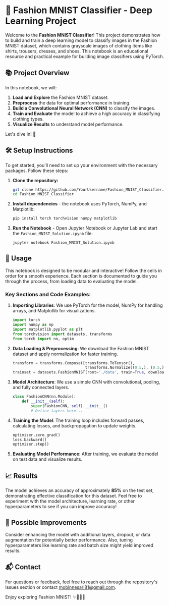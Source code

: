 
# 👗 Fashion MNIST Classifier - Deep Learning Project

Welcome to the **Fashion MNIST Classifier**! This project demonstrates how to build and train a deep learning model to classify images in the Fashion MNIST dataset, which contains grayscale images of clothing items like shirts, trousers, dresses, and shoes. This notebook is an educational resource and practical example for building image classifiers using PyTorch. 

## 📚 Project Overview

In this notebook, we will:
1. **Load and Explore** the Fashion MNIST dataset.
2. **Preprocess** the data for optimal performance in training.
3. **Build a Convolutional Neural Network (CNN)** to classify the images.
4. **Train and Evaluate** the model to achieve a high accuracy in classifying clothing types.
5. **Visualize Results** to understand model performance.

Let's dive in! 🚀

## 🛠️ Setup Instructions

To get started, you'll need to set up your environment with the necessary packages. Follow these steps:

1. **Clone the repository:**
   ```bash
   git clone https://github.com/YourUsername/Fashion_MNIST_Classifier.git
   cd Fashion_MNIST_Classifier
   ```

2. **Install dependencies** - the notebook uses PyTorch, NumPy, and Matplotlib:
   ```bash
   pip install torch torchvision numpy matplotlib
   ```

3. **Run the Notebook** - Open Jupyter Notebook or Jupyter Lab and start the `Fashion_MNIST_Solution.ipynb` file:
   ```bash
   jupyter notebook Fashion_MNIST_Solution.ipynb
   ```

## 🚀 Usage

This notebook is designed to be modular and interactive! Follow the cells in order for a smooth experience. Each section is documented to guide you through the process, from loading data to evaluating the model.

### Key Sections and Code Examples:

1. **Importing Libraries**: We use PyTorch for the model, NumPy for handling arrays, and Matplotlib for visualizations.

   ```python
   import torch
   import numpy as np
   import matplotlib.pyplot as plt
   from torchvision import datasets, transforms
   from torch import nn, optim
   ```

2. **Data Loading & Preprocessing**: We download the Fashion MNIST dataset and apply normalization for faster training.
   
   ```python
   transform = transforms.Compose([transforms.ToTensor(),
                                   transforms.Normalize((0.5,), (0.5,))])
   trainset = datasets.FashionMNIST(root='./data', train=True, download=True, transform=transform)
   ```

3. **Model Architecture**: We use a simple CNN with convolutional, pooling, and fully connected layers.

   ```python
   class FashionCNN(nn.Module):
       def __init__(self):
           super(FashionCNN, self).__init__()
           # Define layers here...
   ```

4. **Training the Model**: The training loop includes forward passes, calculating losses, and backpropagation to update weights.

   ```python
   optimizer.zero_grad()
   loss.backward()
   optimizer.step()
   ```

5. **Evaluating Model Performance**: After training, we evaluate the model on test data and visualize results.

## 📈 Results

The model achieves an accuracy of approximately **85%** on the test set, demonstrating effective classification for this dataset. Feel free to experiment with the model architecture, learning rate, or other hyperparameters to see if you can improve accuracy!

## 🤔 Possible Improvements

Consider enhancing the model with additional layers, dropout, or data augmentation for potentially better performance. Also, tuning hyperparameters like learning rate and batch size might yield improved results.

## 📬 Contact

For questions or feedback, feel free to reach out through the repository's Issues section or contact <mobinnesari81@gmail.com>.

Enjoy exploring Fashion MNIST! ✨👗👖👚
